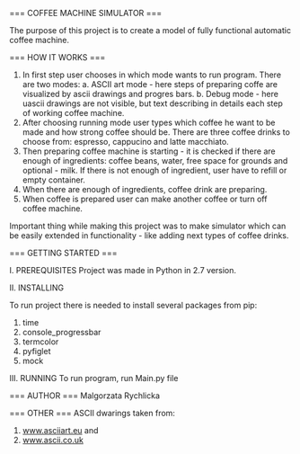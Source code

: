=== COFFEE MACHINE SIMULATOR ===

The purpose of this project is to create a model of fully functional automatic coffee machine. 

=== HOW IT WORKS ===
1. In first step user chooses in which mode wants to run program. 
    There are two modes:
    a. ASCII art mode - here steps of preparing coffe are visualized by ascii drawings and progres bars. 
    b. Debug mode - here uascii drawings are not visible, but text describing in details each step of working coffee machine. 
2. After choosing running mode user types which coffee he want to be made and how strong coffee should be. 
There are three coffee drinks to choose from: espresso, cappucino and latte macchiato.
3. Then preparing coffee machine is starting - it is checked if there are enough of ingredients: coffee beans, water, 
free space for grounds and optional - milk. 
If there is not enough of ingredient, user have to refill or empty container. 
4. When there are enough of ingredients, coffee drink are preparing. 
5. When coffee is prepared user can make another coffee or turn off coffee machine. 

Important thing while making this project was to make simulator which can be easily extended in functionality - like adding next 
types of coffee drinks. 

=== GETTING STARTED ===

I. PREREQUISITES
  Project was made in Python in 2.7 version. 

II. INSTALLING

  To run project there is needed to install several packages from pip: 
  1. time
  2. console_progressbar
  3. termcolor
  4. pyfiglet
  5. mock
  
III. RUNNING 
To run program, run Main.py file
  
=== AUTHOR === 
Malgorzata Rychlicka

=== OTHER === 
ASCII dwarings taken from:
1. www.asciiart.eu and
2. www.ascii.co.uk
